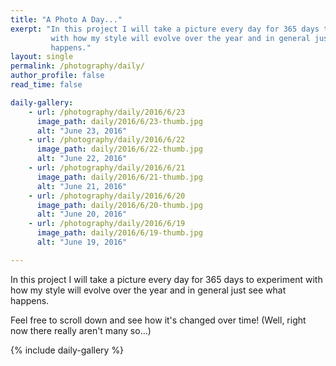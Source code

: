 ```yaml
---
title: "A Photo A Day..."
exerpt: "In this project I will take a picture every day for 365 days to experiment
         with how my style will evolve over the year and in general just see what
         happens."
layout: single
permalink: /photography/daily/
author_profile: false
read_time: false

daily-gallery:
    - url: /photography/daily/2016/6/23
      image_path: daily/2016/6/23-thumb.jpg
      alt: "June 23, 2016"
    - url: /photography/daily/2016/6/22
      image_path: daily/2016/6/22-thumb.jpg
      alt: "June 22, 2016"
    - url: /photography/daily/2016/6/21
      image_path: daily/2016/6/21-thumb.jpg
      alt: "June 21, 2016"
    - url: /photography/daily/2016/6/20
      image_path: daily/2016/6/20-thumb.jpg
      alt: "June 20, 2016"
    - url: /photography/daily/2016/6/19
      image_path: daily/2016/6/19-thumb.jpg
      alt: "June 19, 2016"

---
```

<!--
To add to the gallery use the following format:
    - url: /photography/daily/:year/:month/:day
      image_path: daily/:year/:month/:day-thumb.jpg
      alt: ":month :day, :year"
Be sure to put this at the top of the list. Also be sure to update
_data/navigation.yml.
-->
In this project I will take a picture every day for 365 days to experiment with how my style will evolve over the year and in general just see what happens.

Feel free to scroll down and see how it's changed over time! (Well, right now there really aren't many so...)

{% include daily-gallery %}
